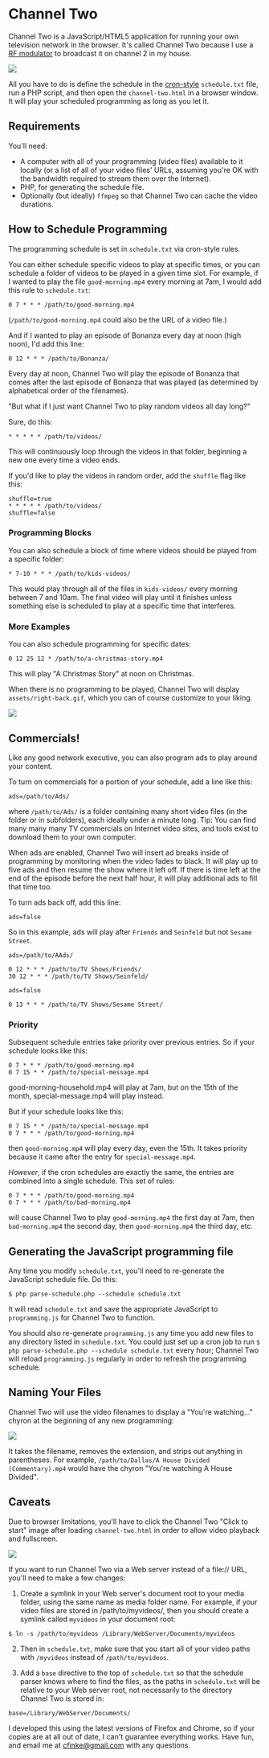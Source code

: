 # Channel Two

Channel Two is a JavaScript/HTML5 application for running your own television network in the browser.  It's called Channel Two because I use a [RF modulator](https://www.amazon.com/SatLink-ST-7000-Digital-Modulator-Delivers/dp/B08GYNC666/) to broadcast it on channel 2 in my house.

![](screenshots/in-browser.jpg)

All you have to do is define the schedule in the [cron-style](https://en.wikipedia.org/wiki/Cron) `schedule.txt` file, run a PHP script, and then open the `channel-two.html` in a browser window. It will play your scheduled programming as long as you let it.

## Requirements

You'll need:

* A computer with all of your programming (video files) available to it locally (or a list of all of your video files' URLs, assuming you're OK with the bandwidth required to stream them over the Internet).
* PHP, for generating the schedule file.
* Optionally (but ideally) `ffmpeg` so that Channel Two can cache the video durations.

## How to Schedule Programming

The programming schedule is set in `schedule.txt` via cron-style rules.

You can either schedule specific videos to play at specific times, or you can schedule a folder of videos to be played in a given time slot. For example, if I wanted to play the file `good-morning.mp4` every morning at 7am, I would add this rule to `schedule.txt`:

`0 7 * * * /path/to/good-morning.mp4`

(`/path/to/good-morning.mp4` could also be the URL of a video file.)

And if I wanted to play an episode of Bonanza every day at noon (high noon), I'd add this line:

`0 12 * * * /path/to/Bonanza/`

Every day at noon, Channel Two will play the episode of Bonanza that comes after the last episode of Bonanza that was played (as determined by alphabetical order of the filenames).

"But what if I just want Channel Two to play random videos all day long?"

Sure, do this:

```
* * * * * /path/to/videos/
```

This will continuously loop through the videos in that folder, beginning a new one every time a video ends.

If you'd like to play the videos in random order, add the `shuffle` flag like this:

```
shuffle=true
* * * * * /path/to/videos/
shuffle=false
```

### Programming Blocks

You can also schedule a block of time where videos should be played from a specific folder:

```
* 7-10 * * * /path/to/kids-videos/
```

This would play through all of the files in `kids-videos/` every morning between 7 and 10am. The final video will play until it finishes unless something else is scheduled to play at a specific time that interferes.

### More Examples

You can also schedule programming for specific dates:

```
0 12 25 12 * /path/to/a-christmas-story.mp4
```

This will play "A Christmas Story" at noon on Christmas.

When there is no programming to be played, Channel Two will display `assets/right-back.gif`, which you can of course customize to your liking.

![](screenshots/right-back.gif)

## Commercials!

Like any good network executive, you can also program ads to play around your content.

To turn on commercials for a portion of your schedule, add a line like this:

```
ads=/path/to/Ads/
```

where `/path/to/Ads/` is a folder containing many short video files (in the folder or in subfolders), each ideally under a minute long. Tip: You can find many many many TV commercials on Internet video sites, and tools exist to download them to your own computer.

When ads are enabled, Channel Two will insert ad breaks inside of programming by monitoring when the video fades to black. It will play up to five ads and then resume the show where it left off. If there is time left at the end of the episode before the next half hour, it will play additional ads to fill that time too.

To turn ads back off, add this line:

```
ads=false
```

So in this example, ads will play after `Friends` and `Seinfeld` but not `Sesame Street`.

```
ads=/path/to/AAds/

0 12 * * * /path/to/TV Shows/Friends/
30 12 * * * /path/to/TV Shows/Seinfeld/

ads=false

0 13 * * * /path/to/TV Shows/Sesame Street/
```

### Priority

Subsequent schedule entries take priority over previous entries. So if your schedule looks like this:

```
0 7 * * * /path/to/good-morning.mp4
0 7 15 * * /path/to/special-message.mp4
```

good-morning-household.mp4 will play at 7am, but on the 15th of the month, special-message.mp4 will play instead.

But if your schedule looks like this:

```
0 7 15 * * /path/to/special-message.mp4
0 7 * * * /path/to/good-morning.mp4
```

then `good-morning.mp4` will play every day, even the 15th. It takes priority because it came after the entry for `special-message.mp4`.

*However*, if the cron schedules are exactly the same, the entries are combined into a single schedule. This set of rules:

```
0 7 * * * /path/to/good-morning.mp4
0 7 * * * /path/to/bad-morning.mp4
```

will cause Channel Two to play `good-morning.mp4` the first day at 7am, then `bad-morning.mp4` the second day, then `good-morning.mp4` the third day, etc.

## Generating the JavaScript programming file

Any time you modify `schedule.txt`, you'll need to re-generate the JavaScript schedule file. Do this:

`$ php parse-schedule.php --schedule schedule.txt`

It will read `schedule.txt` and save the appropriate JavaScript to `programming.js` for Channel Two to function.

You should also re-generate `programming.js` any time you add new files to any directory listed in `schedule.txt`. You could just set up a cron job to run `$ php parse-schedule.php --schedule schedule.txt` every hour; Channel Two will reload `programming.js` regularly in order to refresh the programming schedule.

## Naming Your Files

Channel Two will use the video filenames to display a "You're watching..." chyron at the beginning of any new programming:

![](screenshots/chyron.jpg)

It takes the filename, removes the extension, and strips out anything in parentheses. For example, `/path/to/Dallas/A House Divided (Commentary).mp4` would have the chyron "You're watching A House Divided".

## Caveats

Due to browser limitations, you'll have to click the Channel Two "Click to start" image after loading `channel-two.html` in order to allow video playback and fullscreen.

![](screenshots/click-to-start.png)

If you want to run Channel Two via a Web server instead of a file:// URL, you'll need to make a few changes:

1. Create a symlink in your Web server's document root to your media folder, using the same name as media folder name. For example, if your video files are stored in /path/to/myvideos/, then you should create a symlink called `myvideos` in your document root:

`$ ln -s /path/to/myvideos /Library/WebServer/Documents/myvideos`

2. Then in `schedule.txt`, make sure that you start all of your video paths with `/myvideos` instead of `/path/to/myvideos`.

3. Add a `base` directive to the top of `schedule.txt` so that the schedule parser knows where to find the files, as the paths in `schedule.txt` will be relative to your Web server root, not necessarily to the directory Channel Two is stored in:

```
base=/Library/WebServer/Documents/
```

I developed this using the latest versions of Firefox and Chrome, so if your copies are at all out of date, I can't guarantee everything works. Have fun, and email me at cfinke@gmail.com with any questions.